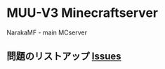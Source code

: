 # MUU-V3 Minecraftserver
 NarakaMF - main MCserver


## 問題のリストアップ [Issues](https://github.com/Shigemimf/MUU-V3-Minecraftserver/issues)

